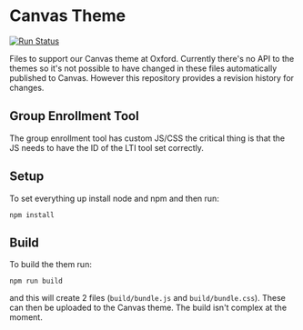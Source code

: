 Canvas Theme
============

[![Run Status](https://api.shippable.com/projects/5cc6d029daf54c0007db8073/badge?branch=master)](https://app.shippable.com/github/oxctl/canvas-theme/dashboard)

Files to support our Canvas theme at Oxford. Currently there's no API to the themes so it's not possible to have changed in these files automatically published to Canvas. However this repository provides a revision history for changes.

Group Enrollment Tool
---------------------

The group enrollment tool has custom JS/CSS the critical thing is that the JS needs to have the ID of the LTI tool set correctly.

Setup
-----

To set everything up install node and npm and then run:

    npm install

Build
-----

To build the them run:

    npm run build

and this will create 2 files (`build/bundle.js` and `build/bundle.css`). These can then be uploaded to the Canvas theme.
The build isn't complex at the moment.

